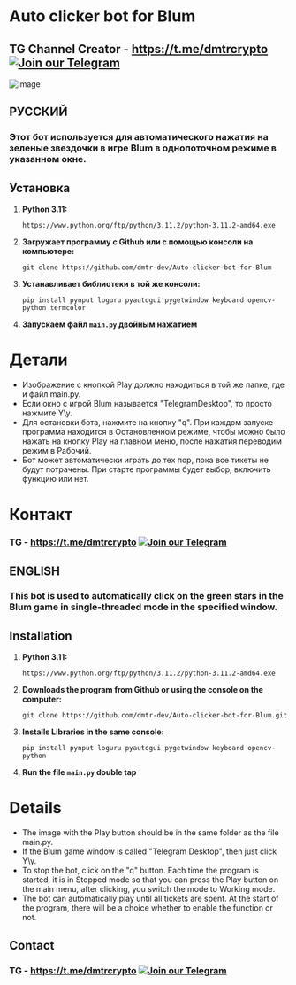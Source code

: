 # Auto clicker bot for Blum

## TG Channel Creator - https://t.me/dmtrcrypto [![Join our Telegram](https://img.shields.io/badge/Telegram-2CA5E0?style=for-the-badge&logo=telegram&logoColor=white)](https://t.me/dmtrcrypto)

![image](https://github.com/user-attachments/assets/10fb6a86-de07-4b69-9113-41a612f10ee6)

## РУССКИЙ

### Этот бот используется для автоматического нажатия на зеленые звездочки в игре Blum в однопоточном режиме в указанном окне.

## Установка
1. **Python 3.11:**
    
    ```
    https://www.python.org/ftp/python/3.11.2/python-3.11.2-amd64.exe
    ```
3. **Загружает программу с Github или с помощью консоли на компьютере:**
 
    ```
    git clone https://github.com/dmtr-dev/Auto-clicker-bot-for-Blum
    ```
4. **Устанавливает библиотеки в той же консоли:**

    ```
    pip install pynput loguru pyautogui pygetwindow keyboard opencv-python termcolor
    ```
5.  **Запускаем файл `main.py` двойным нажатием**

# Детали
- Изображение с кнопкой Play должно находиться в той же папке, где и файл main.py.
- Если окно с игрой Blum называется "TelegramDesktop", то просто нажмите Y\y.
- Для остановки бота, нажмите на кнопку "q". При каждом запуске программа находится в Остановленном режиме, чтобы можно было нажать на кнопку Play на главном меню, после нажатия переводим режим в Рабочий.
- Бот может автоматически играть до тех пор, пока все тикеты не будут потрачены. При старте программы будет выбор, включить функцию или нет.

# Контакт
### TG - https://t.me/dmtrcrypto [![Join our Telegram](https://img.shields.io/badge/Telegram-2CA5E0?style=for-the-badge&logo=telegram&logoColor=white)](https://t.me/dmtrcrypto)


## ENGLISH

### This bot is used to automatically click on the green stars in the Blum game in single-threaded mode in the specified window.

## Installation
1. **Python 3.11:**
    
    ```
    https://www.python.org/ftp/python/3.11.2/python-3.11.2-amd64.exe
    ```
3. **Downloads the program from Github or using the console on the computer:**
 
    ```
    git clone https://github.com/dmtr-dev/Auto-clicker-bot-for-Blum.git
    ```
4. **Installs Libraries in the same console:**

    ```
    pip install pynput loguru pyautogui pygetwindow keyboard opencv-python
    ```
5.  **Run the file `main.py` double tap**

# Details
- The image with the Play button should be in the same folder as the file main.py.
- If the Blum game window is called "Telegram Desktop", then just click Y\y.
- To stop the bot, click on the "q" button. Each time the program is started, it is in Stopped mode so that you can press the Play button on the main menu, after clicking, you switch the mode to Working mode.
- The bot can automatically play until all tickets are spent. At the start of the program, there will be a choice whether to enable the function or not.

## Contact
### TG - https://t.me/dmtrcrypto [![Join our Telegram](https://img.shields.io/badge/Telegram-2CA5E0?style=for-the-badge&logo=telegram&logoColor=white)](https://t.me/dmtrcrypto)
